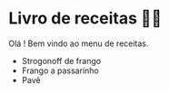 # Livro de receitas :man_cook:

Olá ! Bem vindo ao menu de receitas.

- Strogonoff de frango
- Frango a passarinho
- Pavê








